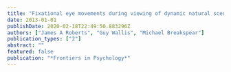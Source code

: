 ```yaml
---
title: "Fixational eye movements during viewing of dynamic natural scenes"
date: 2013-01-01
publishDate: 2020-02-18T22:49:50.883296Z
authors: ["James A Roberts", "Guy Wallis", "Michael Breakspear"]
publication_types: ["2"]
abstract: ""
featured: false
publication: "*Frontiers in Psychology*"
---
```


